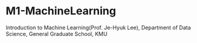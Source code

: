 # M1-MachineLearning
Introduction to Machine Learning(Prof. Je-Hyuk Lee), Department of Data Science, General Graduate School, KMU
